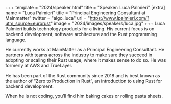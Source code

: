 +++
template = "2024/speaker.html"
title = "Speaker: Luca Palmieri"
[extra]
  name = "Luca Palmieri"
  title = "Principal Engineering Consultant at Mainmatter"
  twitter = "algo_luca"
  url = "https://www.lpalmieri.com/?utm_source=eurorust"
  image = "2024/images/speakers/luca.jpg"
+++
Luca Palmieri builds technology products for a living. His current focus is on backend development, software architecture and the Rust programming language.

He currently works at MainMatter as a Principal Engineering Consultant. He partners with teams across the industry to make sure they succeed in adopting or scaling their Rust usage, where it makes sense to do so. He was formerly at AWS and TrueLayer.

He has been part of the Rust community since 2018 and is best known as the author of “Zero to Production in Rust”, an introduction to using Rust for backend development.

When he is not coding, you’ll find him baking cakes or rolling pasta sheets.